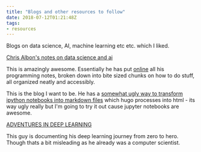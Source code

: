```yaml
---
title: "Blogs and other resources to follow"
date: 2018-07-12T01:21:48Z
tags:
- resources
---
```


Blogs on data science, AI, machine learning etc etc. which I liked.

[Chris Albon's notes on data science and ai](https://chrisalbon.com/)

This is amazingly awesome. Essentially he has put [online](https://github.com/chrisalbon/notes) all his programming notes, broken down into bite sized chunks on how to do stuff, all organized neatly and accessibly.

This is the blog I want to be. He has a [somewhat ugly way to transform ipython notebooks into markdown files](https://github.com/chrisalbon/notes/blob/master/make.ipynb) which hugo processes into html - its way ugly really but I'm going to try it out cause jupyter notebooks are awesome.

[ADVENTURES IN DEEP LEARNING](https://www.zerotosingularity.com/)

This guy is documenting his deep learning journey from zero to hero. Though thats a bit misleading as he already was a computer scientist.